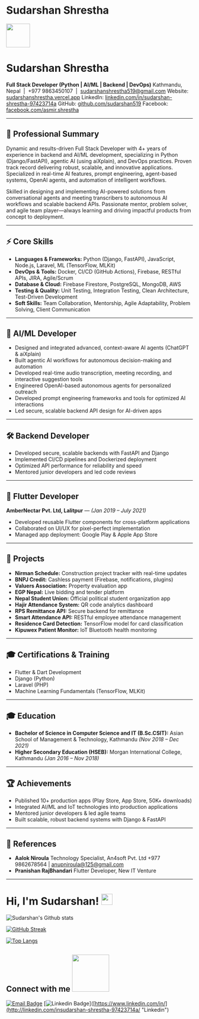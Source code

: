 # Sudarshan Shrestha
<img src="https://r2cdn.perplexity.ai/pplx-full-logo-primary-dark%402x.png" style="height:64px;margin-right:32px"/>

# Sudarshan Shrestha

**Full Stack Developer (Python | AI/ML | Backend | DevOps)**
Kathmandu, Nepal  |  +977 9863450107  |  [sudarshanshrestha519@gmail.com](mailto:sudarshanshrestha519@gmail.com)
Website: [sudarshanshrestha.vercel.app](https://sudarshanshrestha.vercel.app/)
LinkedIn: [linkedin.com/in/sudarshan-shrestha-97423714a](https://linkedin.com/in/sudarshan-shrestha-97423714a)
GitHub: [github.com/sudarshan519](https://github.com/sudarshan519)
Facebook: [facebook.com/asmir.shrestha](https://facebook.com/asmir.shrestha)

***

## 📝 Professional Summary

Dynamic and results-driven Full Stack Developer with 4+ years of experience in backend and AI/ML development, specializing in Python (Django/FastAPI), agentic AI (using aiXplain), and DevOps practices. Proven track record delivering robust, scalable, and innovative applications. Specialized in real-time AI features, prompt engineering, agent-based systems, OpenAI agents, and automation of intelligent workflows.

Skilled in designing and implementing AI-powered solutions from conversational agents and meeting transcribers to autonomous AI workflows and scalable backend APIs. Passionate mentor, problem solver, and agile team player—always learning and driving impactful products from concept to deployment.

***

## ⚡ Core Skills

- **Languages \& Frameworks:** Python (Django, FastAPI), JavaScript, Node.js, Laravel, ML (TensorFlow, MLKit)
- **DevOps \& Tools:** Docker, CI/CD (GitHub Actions), Firebase, RESTful APIs, JIRA, Agile/Scrum
- **Database \& Cloud:** Firebase Firestore, PostgreSQL, MongoDB, AWS
- **Testing \& Quality:** Unit Testing, Integration Testing, Clean Architecture, Test-Driven Development
- **Soft Skills:** Team Collaboration, Mentorship, Agile Adaptability, Problem Solving, Client Communication

***

## 🤖 AI/ML Developer

- Designed and integrated advanced, context-aware AI agents (ChatGPT \& aiXplain)
- Built agentic AI workflows for autonomous decision-making and automation
- Developed real-time audio transcription, meeting recording, and interactive suggestion tools
- Engineered OpenAI-based autonomous agents for personalized outreach
- Developed prompt engineering frameworks and tools for optimized AI interactions
- Led secure, scalable backend API design for AI-driven apps

***

## 🛠️ Backend Developer

- Developed secure, scalable backends with FastAPI and Django
- Implemented CI/CD pipelines and Dockerized deployment
- Optimized API performance for reliability and speed
- Mentored junior developers and led code reviews

***

## 📱 Flutter Developer

**AmberNectar Pvt. Ltd, Lalitpur** — *(Jan 2019 – July 2021)*

- Developed reusable Flutter components for cross-platform applications
- Collaborated on UI/UX for pixel-perfect implementation
- Managed app deployment: Google Play \& Apple App Store

***

## 🚀 Projects

- **Nirman Schedule:** Construction project tracker with real-time updates
- **BNPJ Credit:** Cashless payment (Firebase, notifications, plugins)
- **Valuers Association:** Property evaluation app
- **EGP Nepal:** Live bidding and tender platform
- **Nepal Student Union:** Official political student organization app
- **Hajir Attendance System:** QR code analytics dashboard
- **RPS Remittance API:** Secure backend for remittance
- **Smart Attendance API:** RESTful employee attendance management
- **Residence Card Detection:** TensorFlow model for card classification
- **Kipuwex Patient Monitor:** IoT Bluetooth health monitoring

***

## 🎓 Certifications \& Training

- Flutter \& Dart Development
- Django (Python)
- Laravel (PHP)
- Machine Learning Fundamentals (TensorFlow, MLKit)

***

## 🎓 Education

- **Bachelor of Science in Computer Science and IT (B.Sc.CSIT):**
Asian School of Management \& Technology, Kathmandu *(Nov 2018 – Dec 2021)*
- **Higher Secondary Education (HSEB):**
Morgan International College, Kathmandu *(Jan 2016 – Nov 2018)*

***

## 🏆 Achievements

- Published 10+ production apps (Play Store, App Store, 50K+ downloads)
- Integrated AI/ML and IoT technologies into production applications
- Mentored junior developers \& led agile teams
- Built scalable, robust backend systems with Django \& FastAPI

***

## 👥 References

- **Aalok Niroula**
Technology Specialist, An4soft Pvt. Ltd
+977 9862678564 | [anupniroula@125@gmail.com](mailto:anupniroula@125@gmail.com)
- **Pranishan RajBhandari**
Flutter Developer, New IT Venture

***





# Hi, I'm Sudarshan! <img src="https://raw.githubusercontent.com/MartinHeinz/MartinHeinz/master/wave.gif" width="30px">

![Sudarshan's Github stats](https://github-readme-stats.vercel.app/api?username=Sudarshan519&show_icons=true&theme=dark&hide_border=true)

[![GitHub Streak](https://github-readme-streak-stats.herokuapp.com?user=Sudarshan519&theme=github-dark&hide_border=true&date_format=M%20j%5B%2C%20Y%5D)](https://git.io/streak-stats)

[![Top Langs](https://github-readme-stats.vercel.app/api/top-langs/?username=Sudarshan519&langs_count=10&theme=chartreuse-dark&hide_border=true)](https://github.com/Sudarshan519?tab=repositories)


<h2>
    Connect with me 
    <img src='https://raw.githubusercontent.com/ShahriarShafin/ShahriarShafin/main/Assets/handshake.gif' width="100px">  
</h2>
<!---
[![Telegram Badge](https://img.shields.io/badge/-%7C%20@Sudarshan-blue?style=flat&logo=Telegram&logoColor=white&link=https://t.me/)](https://t.me/ "Telegram")--->

[![Email Badge](https://img.shields.io/badge/-%7C%20sudarshanshrestha@gmail.com-c14438?style=flat&logo=Gmail&logoColor=white&link=mailto:AbhionFire@protonmail.com)](mailto:sudarshanshrestha519@gmail.com)
[![Linkedin Badge](https://img.shields.io/badge/-%7C%20Sudarshan%20Shrestha-blue?style=flat&logo=Linkedin&logoColor=white&link=https://www.linkedin.com/in//)]([https://www.linkedin.com/in/](http://linkedin.com/insudarshan-shrestha-97423714a/ "Linkedin")
